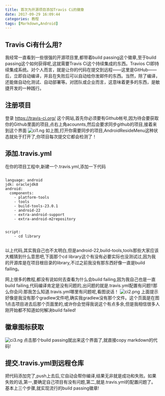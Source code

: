 ```yaml
---
title: 首次为开源项目添加Travis Ci的徽章
date: 2017-09-29 16:09:44
categories: 教程
tags: [Markdown,Android]
---
```


## Travis Ci有什么用?
   我经常一直看到一些很强的开源项目里,都带着build passing这个徽章,至于build passing这个如何获得呢,这就需要Travis Ci这个持续集成的东西。Travios CI即持续集成系统。对个人而言，就是让你的代码在提交到远程——这里是GitHub——后，立即自动编译，并且在失败后可以自动给你发邮件的东西。当然，除了编译，还能做自动化测试、自动部署等。对团队或企业而言，这意味着更多的东西，是敏捷开发的一种践行。
<!-- more -->
## 注册项目
   登录 https://travis-ci.org/ 这个网站,首先你必须要有Github帐号,因为待会要获取你的Github里面的项目,点右上角acounnts,然后会要求同步github的项目,接着来到这个界面
![ci1.ng](/images/ci1.png)
   如上图,打开你需要同步的项目,AndroidResideMenu这种状态就处于打开了,你项目每次提交它都会检测了！

## 添加.travis.yml
   在你的项目工程中,新建一个.travis.yml,添加一下代码
```

language: android
jdk: oraclejdk8
android:
  components:
    - platform-tools
    - tools
    - build-tools-23.0.1
    - android-22
    - extra-android-support
    - extra-android-m2repository


script:
    - cd library
  
```
   以上代码,其实我自己也不太明白,但是android-22,build-tools,tools那些大家应该大概猜到什么意思吧,下面那个cd library这个有没有必要实际也没测试过,因为我的开源库是在项目根目录的library,不过之前我没有那东西好像一直是build failing。

   网上很多的教程,都没有说如何去查看为什么会build failing,因为我自己也是一直build failing,代码编译肯定是没有问题的,出问题的就是.travis.yml配置有问题!!那么你会问:那我怎么知道.travis.yml哪里有问题呢,看图说话！
![ci2.png](/images/ci2.png)
   上面提示好像是我没有那个gradlew文件吧,确实我gradlew没有那个文件。这个页面是在图1点击项目进去后那个页面里的,或许你会觉得我说这个有点多余,但是我相信很多人刚开始都不知道如何解决build failed!

## 徽章图标获取
![ci3.ng](/images/ci3.png)
点击那个build passing就出来这个界面了,就直接copy markdown的代码!

## 提交.travis.yml到远程仓库
   
   把代码添加完了,push上去后,它自动会帮你编译,结果无非就是成功和失败。如果失败的话,第一,要确定自己项目有没有问题,第二,就是.travis.yml的配置问题了。
   基本上三个步骤,就实现流行的build passing徽章!
